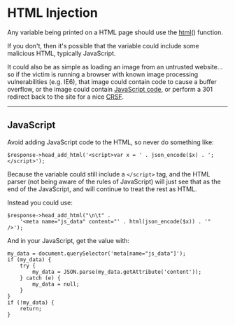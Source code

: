 # HTML Injection

Any variable being printed on a HTML page should use the [html](../../../doc/system/functions.md)() function.

If you don't, then it's possible that the variable could include some malicious HTML, typically JavaScript.

It could also be as simple as loading an image from an untrusted website... so if the victim is running a browser with known image processing vulnerabilities (e.g. IE6), that image could contain code to cause a buffer overflow, or the image could contain [JavaScript code](http://adblockplus.org/blog/the-hazards-of-mime-sniffing), or perform a 301 redirect back to the site for a nice [CRSF](../../../doc/security/csrf.md).

---

## JavaScript

Avoid adding JavaScript code to the HTML, so never do something like:

	$response->head_add_html('<script>var x = ' . json_encode($x) . ';</script>');

Because the variable could still include a `</script>` tag, and the HTML parser (not being aware of the rules of JavaScript) will just see that as the end of the JavaScript, and will continue to treat the rest as HTML.

Instead you could use:

	$response->head_add_html("\n\t" .
		'<meta name="js_data" content="' . html(json_encode($x)) . '" />');

And in your JavaScript, get the value with:

	my_data = document.querySelector('meta[name="js_data"]');
	if (my_data) {
		try {
			my_data = JSON.parse(my_data.getAttribute('content'));
		} catch (e) {
			my_data = null;
		}
	}
	if (!my_data) {
		return;
	}
